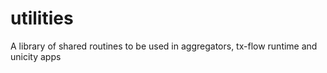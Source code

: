 # utilities
A library of shared routines to be used in aggregators, tx-flow runtime and unicity apps
